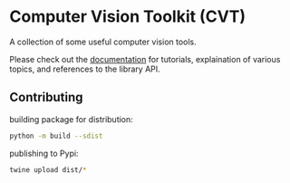 # Computer Vision Toolkit (CVT)
A collection of some useful computer vision tools.

Please check out the [documentation](https://nburgdorfer.github.io/cvtkit/) for tutorials, explaination of various topics, and references to the library API.


## Contributing
building package for distribution:
```bash
python -m build --sdist
```

publishing to Pypi:
```bash
twine upload dist/*
```
